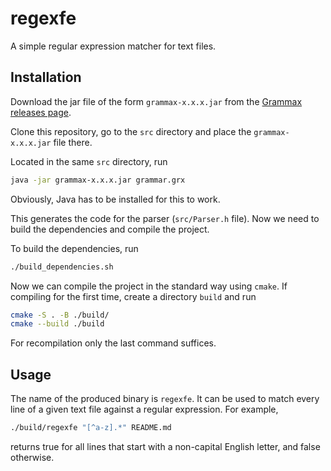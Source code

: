 # regexfe

A simple regular expression matcher for text files.

## Installation

Download the jar file of the form `grammax-x.x.x.jar` from the [Grammax releases page](https://github.com/ZeroBone/Grammax/releases).

Clone this repository, go to the `src` directory and place the `grammax-x.x.x.jar` file there.

Located in the same `src` directory, run
```bash
java -jar grammax-x.x.x.jar grammar.grx
```
Obviously, Java has to be installed for this to work.

This generates the code for the parser (`src/Parser.h` file). Now we need to build the dependencies and compile the project.

To build the dependencies, run
```bash
./build_dependencies.sh
```

Now we can compile the project in the standard way using `cmake`. If compiling for the first time, create a directory `build` and run
```bash
cmake -S . -B ./build/
cmake --build ./build
```
For recompilation only the last command suffices.

## Usage

The name of the produced binary is `regexfe`. It can be used to match every line of a given text file against a regular expression.
For example,
```bash
./build/regexfe "[^a-z].*" README.md
```
returns true for all lines that start with a non-capital English letter, and false otherwise.